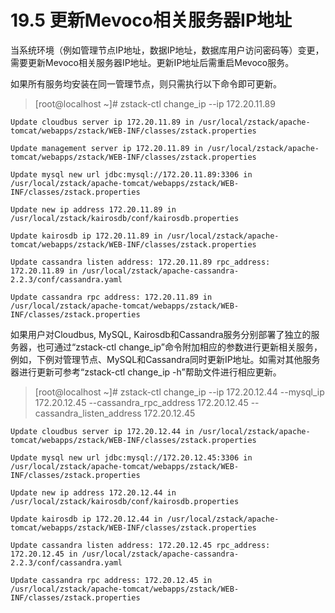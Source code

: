 # 19.5 更新Mevoco相关服务器IP地址

当系统环境（例如管理节点IP地址，数据IP地址，数据库用户访问密码等）变更，需要更新Mevoco相关服务器IP地址。更新IP地址后需重启Mevoco服务。

如果所有服务均安装在同一管理节点，则只需执行以下命令即可更新。

> [root@localhost ~]# zstack-ctl change_ip --ip 172.20.11.89

`Update cloudbus server ip 172.20.11.89 in /usr/local/zstack/apache-tomcat/webapps/zstack/WEB-INF/classes/zstack.properties`

`Update management server ip 172.20.11.89 in /usr/local/zstack/apache-tomcat/webapps/zstack/WEB-INF/classes/zstack.properties`

`Update mysql new url jdbc:mysql://172.20.11.89:3306 in /usr/local/zstack/apache-tomcat/webapps/zstack/WEB-INF/classes/zstack.properties`

`Update new ip address 172.20.11.89 in /usr/local/zstack/kairosdb/conf/kairosdb.properties`

`Update kairosdb ip 172.20.11.89 in /usr/local/zstack/apache-tomcat/webapps/zstack/WEB-INF/classes/zstack.properties`

`Update cassandra listen address: 172.20.11.89 rpc_address: 172.20.11.89 in /usr/local/zstack/apache-cassandra-2.2.3/conf/cassandra.yaml`

`Update cassandra rpc address: 172.20.11.89 in /usr/local/zstack/apache-tomcat/webapps/zstack/WEB-INF/classes/zstack.properties`

如果用户对Cloudbus, MySQL, Kairosdb和Cassandra服务分别部署了独立的服务器，也可通过“zstack-ctl change_ip”命令附加相应的参数进行更新相关服务，例如，下例对管理节点、MySQL和Cassandra同时更新IP地址。如需对其他服务器进行更新可参考“zstack-ctl change_ip -h”帮助文件进行相应更新。

> [root@localhost ~]# zstack-ctl change_ip --ip 172.20.12.44 --mysql_ip 172.20.12.45 --cassandra_rpc_address 172.20.12.45 --cassandra_listen_address 172.20.12.45

`Update cloudbus server ip 172.20.12.44 in /usr/local/zstack/apache-tomcat/webapps/zstack/WEB-INF/classes/zstack.properties`

`Update mysql new url jdbc:mysql://172.20.12.45:3306 in /usr/local/zstack/apache-tomcat/webapps/zstack/WEB-INF/classes/zstack.properties`

`Update new ip address 172.20.12.44 in /usr/local/zstack/kairosdb/conf/kairosdb.properties`

`Update kairosdb ip 172.20.12.44 in /usr/local/zstack/apache-tomcat/webapps/zstack/WEB-INF/classes/zstack.properties`

`Update cassandra listen address: 172.20.12.45 rpc_address: 172.20.12.45 in /usr/local/zstack/apache-cassandra-2.2.3/conf/cassandra.yaml`

`Update cassandra rpc address: 172.20.12.45 in /usr/local/zstack/apache-tomcat/webapps/zstack/WEB-INF/classes/zstack.properties`
